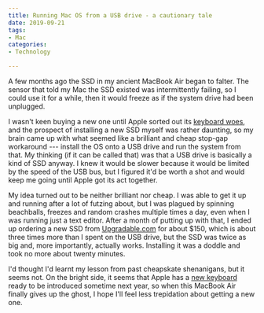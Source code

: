 ```yaml
---
title: Running Mac OS from a USB drive - a cautionary tale
date: 2019-09-21
tags:
- Mac
categories:
- Technology

---
```

A few months ago the SSD in my ancient MacBook Air began to falter. The sensor that told my Mac the SSD existed was intermittently failing, so I could use it for a while, then it would freeze as if the system drive had been unplugged.

I wasn't keen buying a new one until Apple sorted out its [keyboard woes](https://daringfireball.net/linked/2019/04/02/dhh-macbook-keyboards), and the prospect of installing a new SSD myself was rather daunting, so my brain came up with what seemed like a brilliant and cheap stop-gap workaround --- install the OS onto a USB drive and run the system from that. My thinking (if it can be called that) was that a USB drive is basically a kind of SSD anyway. I knew it would be slower because it would be limited by the speed of the USB bus, but I figured it'd be worth a shot and would keep me going until Apple got its act together.

My idea turned out to be neither brilliant nor cheap. I was able to get it up and running after a lot of futzing about, but I was plagued by spinning beachballs, freezes and random crashes multiple times a day, even when I was running just a text editor. After a month of putting up with that, I ended up ordering a new SSD from [Upgradable.com](%5Bhttps://www.upgradeable.com.au%5D "Upgradable.com") for about $150, which is about three times more than I spent on the USB drive, but the SSD was twice as big and, more importantly, actually works. Installing it was a doddle and took no more about twenty minutes.

I'd thought I'd learnt my lesson from past cheapskate shenanigans, but it seems not. On the bright side, it seems that Apple has a [new keyboard](https://daringfireball.net/linked/2019/07/05/macbook-scissor-keyboards) ready to be introduced sometime next year, so when this MacBook Air finally gives up the ghost, I hope I'll feel less trepidation about getting a new one.